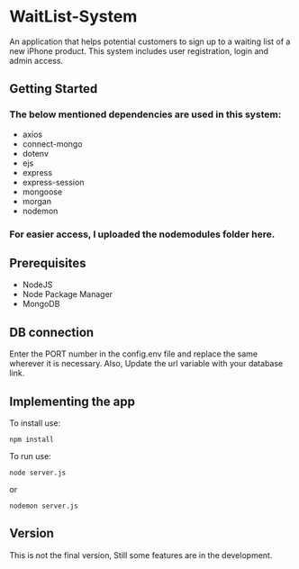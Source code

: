 # WaitList-System
 An application that helps potential customers to sign up to a waiting list of a new iPhone product. This system includes user registration, login and admin access. 
 
 ## Getting Started
 
 ### The below mentioned dependencies are used in this system:
  - axios
  - connect-mongo
  - dotenv
  - ejs
  - express
  - express-session
  - mongoose
  - morgan
  - nodemon
 
 ### For easier access, I uploaded the nodemodules folder here.
 
 ## Prerequisites
 - NodeJS
 - Node Package Manager
 - MongoDB
 
 ## DB connection
  Enter the PORT number in the config.env file and replace the same wherever it is necessary. Also, Update the url variable with your database link.
  
 ## Implementing the app
  To install use:
  ```
npm install
```
  To run use:
  ```
node server.js
```
or
```
nodemon server.js
```
## Version
 This is not the final version, Still some features are in the development.
  
